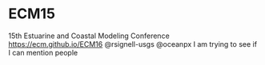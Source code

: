 # ECM15
15th Estuarine and Coastal Modeling Conference
https://ecm.github.io/ECM16
@rsignell-usgs @oceanpx I am trying to see if I can mention people 
